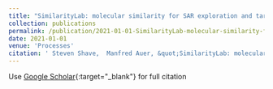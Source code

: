 ```yaml
---
title: "SimilarityLab: molecular similarity for SAR exploration and target prediction on the web"
collection: publications
permalink: /publication/2021-01-01-SimilarityLab-molecular-similarity-for-SAR-exploration-and-target-prediction-on-the-web
date: 2021-01-01
venue: 'Processes'
citation: ' Steven Shave,  Manfred Auer, &quot;SimilarityLab: molecular similarity for SAR exploration and target prediction on the web.&quot; Processes, 2021.'
---
```

Use [Google Scholar](https://scholar.google.com/scholar?q=SimilarityLab:+molecular+similarity+for+SAR+exploration+and+target+prediction+on+the+web){:target="_blank"} for full citation
